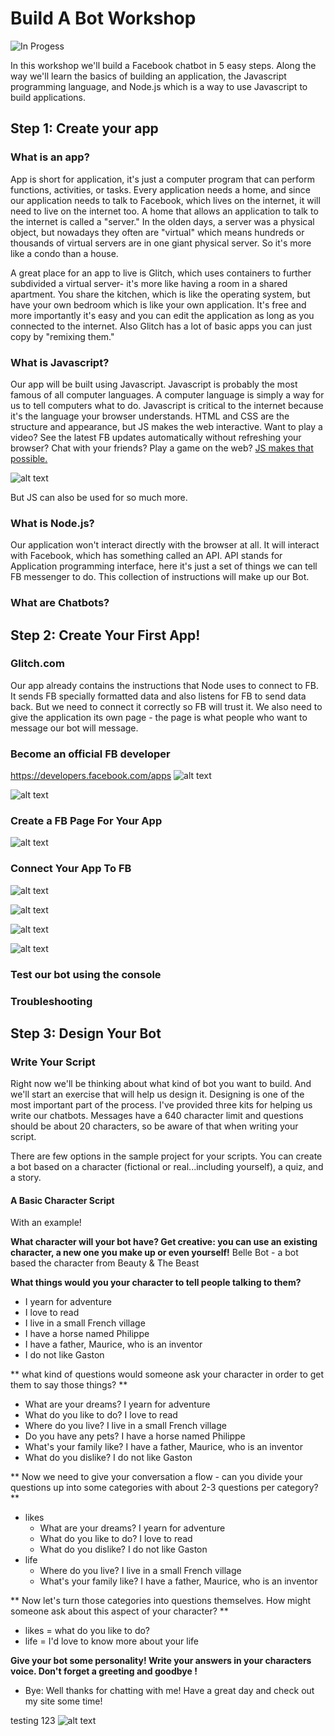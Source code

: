 # Build A Bot Workshop

![In Progess](https://img.shields.io/badge/In%20Progress--red.svg)

In this workshop we'll build a Facebook chatbot in 5 easy steps. Along the way we'll learn the basics of building an application, the Javascript programming language, and Node.js which is a way to use Javascript to build applications.

## Step 1: Create your app

### What is an app?
App is short for application, it's just a computer program that can perform functions, activities, or tasks. Every application needs a home, and since our application needs to talk to Facebook, which lives on the internet, it will need to live on the internet too. A home that allows an application to talk to the internet is called a "server." In the olden days, a server was a physical object, but nowadays they often are "virtual" which means hundreds or thousands of virtual servers are in one giant physical server. So it's more like a condo than a house.

A great place for an app to live is Glitch, which uses containers to further subdivided a virtual server-  it's more like having a room in a shared apartment. You share the kitchen, which is like the operating system, but have your own bedroom which is like your own application. It's free and more importantly it's easy and you can edit the application as long as you connected to the internet. Also Glitch has a lot of basic apps you can just copy by "remixing them."

### What is Javascript?
Our app will be built using Javascript. Javascript is probably the most famous of all computer languages. A computer language is simply a way for us to tell computers what to do. Javascript is critical to the internet because it's the language your browser understands. HTML and CSS are the structure and appearance, but JS makes the web interactive. Want to play a video? See the latest FB updates automatically without refreshing your browser? Chat with your friends? Play a game on the web? [JS makes that possible.](https://medium.freecodecamp.org/what-the-web-looks-like-without-javascript-c7eaf09c9983) 

![alt text](assets/images/nojs.jpg "the web without js")

But JS can also be used for so much more. 

### What is Node.js?
Our application won't interact directly with the browser at all. It will interact with Facebook, which has something called an API. API stands for Application programming interface, here it's just a set of things we can tell FB messenger to do. This collection of instructions will make up our Bot. 

### What are Chatbots?

## Step 2: Create Your First App!
### Glitch.com
Our app already contains the instructions that Node uses to connect to FB. It sends FB specially formatted data and also listens for FB to send data back. But we need to connect it correctly so FB will trust it. We also need to give the application its own page - the page is what people who want to message our bot will message.

### Become an official FB developer
https://developers.facebook.com/apps
![alt text](assets/images/createapp.jpg "creating an app")

![alt text](assets/images/addmessenger.jpg "creating an app")

### Create a FB Page For Your App

![alt text](assets/images/createpage.jpg "creating an app")

### Connect Your App To FB

![alt text](assets/images/tokengen.jpg "creating an app")

![alt text](assets/images/pagesubscription.jpg "creating an app")

![alt text](assets/images/webhooks.jpg "creating an app")


![alt text](assets/images/glitch-env.vars.jpg "creating an app")

### Test our bot using the console

### Troubleshooting

## Step 3: Design Your Bot

### Write Your Script
Right now we'll be thinking about what kind of bot you want to build. And we'll start an exercise that will help us design it. Designing is one of the most important part of the process. I've provided three kits for helping us write our chatbots. Messages have a 640 character limit and questions should be about 20 characters, so be aware of that when writing your script.

There are few options in the sample project for your scripts. You can create a bot based on a character (fictional or real...including yourself), a quiz, and a story.

#### A Basic Character Script
With an example!

**What character will your bot have? Get creative: you can use an existing character, a new one you make up or even yourself!**
Belle Bot - a bot based the character from Beauty & The Beast

**What things would you your character to tell people talking to them?**

* I yearn for adventure
* I love to read
* I live in a small French village
* I have a horse named Philippe
* I have a father, Maurice, who is an inventor
* I do not like Gaston

** what kind of questions would someone ask your character in order to get them to say those things? **

* What are your dreams?  I yearn for adventure
* What do you like to do? I love to read
* Where do you live? I live in a small French village
* Do you have any pets? I have a horse named Philippe
* What's your family like? I have a father, Maurice, who is an inventor
* What do you dislike? I do not like Gaston

** Now we need to give your conversation a flow - can you divide your questions up into some categories with about 2-3 questions per category? **

* likes
  * What are your dreams?  I yearn for adventure
  * What do you like to do? I love to read
  * What do you dislike? I do not like Gaston
* life
  * Where do you live? I live in a small French village
  * What's your family like? I have a father, Maurice, who is an inventor
  
  
 ** Now let's turn those categories into questions themselves. How might someone ask about this aspect of your character? **
 
 * likes = what do you like to do?
 * life = I'd love to know more about your life
 
 
 
 






**Give your bot some personality! Write your answers in your characters voice. Don&#39;t forget a greeting and goodbye !**


- Bye: Well thanks for chatting with me! Have a great day and check out my site some time!




testing 123
![alt text](assets/images/artclique.gif "Logo Title Text 1")
